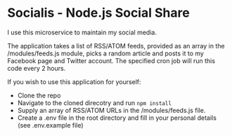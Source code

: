# Socialis - Node.js Social Share

I use this microservice to maintain my social media.

The application takes a list of RSS/ATOM feeds, provided as an array in the /modules/feeds.js module, picks a random article and posts it to my Facebook page and Twitter account. The specified cron job will run this code every 2 hours.

If you wish to use this application for yourself:

* Clone the repo
* Navigate to the cloned direcotry and run `npm install`
* Supply an array of RSS/ATOM URLs in the /modules/feeds.js file.
* Create a .env file in the root directory and fill in your personal details (see .env.example file)
